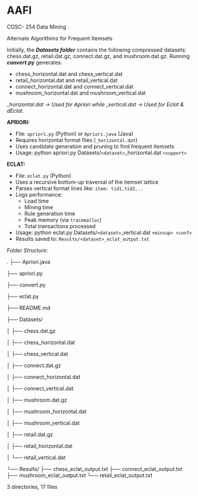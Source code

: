 # AAFI

COSC- 254 Data Mining

Alternate Algorithims for Frequent Itemsets

Initially, the ***Datasets folder*** contains the following compressed datasets: chess.dat.gz, retail.dat.gz, connect.dat.gz, and mushroom.dat.gz. Running ***convert.py*** generates:

* chess_horizontal.dat and chess_vertical.dat
* retail_horizontal.dat and retail_vertical.dat
* connect_horizontal.dat and connect_vertical.dat
* mushroom_horizontal.dat and mushroom_vertical.dat

*_horizontal.dat → Used for Apriori while _vertical.dat → Used for Eclat & dEclat.*

**APRIORI:**

* File: `apriori.py` (Python) or `Apriori.java` (Java)
* Requires horizontal format files (`_horizontal.dat`)
* Uses candidate generation and pruning to find frequent itemsets
* Usage: python apriori.py Datasets/`<dataset>`_horizontal.dat `<support>`

**ECLAT:**

* File: `eclat.py` (Python)
* Uses a recursive bottom-up traversal of the itemset lattice
* Parses vertical format lines like: `item: tid1,tid2,..`
* Logs performance:
  * Load time
  * Mining time
  * Rule generation time
  * Peak memory (via `tracemalloc`)
  * Total transactions processed
* Usage: python eclat.py Datasets/`<dataset>`_vertical.dat `<minsup> <conf>`
* Results saved to: `Results/<dataset>_eclat_output.txt`

*Folder Structure:*

.
├── Apriori.java

├── apriori.py

├── convert.py

├── eclat.py

├── README.md

├── Datasets/

│   ├── chess.dat.gz

│   ├── chess_horizontal.dat

│   ├── chess_vertical.dat

│   ├── connect.dat.gz

│   ├── connect_horizontal.dat

│   ├── connect_vertical.dat

│   ├── mushroom.dat.gz

│   ├── mushroom_horizontal.dat

│   ├── mushroom_vertical.dat

│   ├── retail.dat.gz

│   ├── retail_horizontal.dat

│   └── retail_vertical.dat

└── Results/
    ├── chess_eclat_output.txt
    ├── connect_eclat_output.txt
    ├── mushroom_eclat_output.txt
    └── retail_eclat_output.txt

3 directories, 17 files
